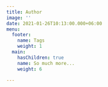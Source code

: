 ```yaml
---
title: Author
image: ''
date: 2021-01-26T10:13:00.000+06:00
menu:
  footer:
    name: Tags
    weight: 1
  main:
    hasChildren: true
    name: So much more...
    weight: 6

---
```

